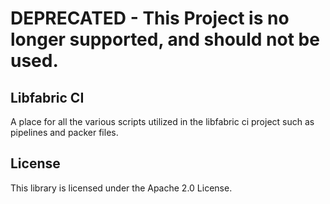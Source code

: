 # DEPRECATED - This Project is no longer supported, and should not be used.

## Libfabric CI

A place for all the various scripts utilized in the libfabric ci project such as pipelines and packer files.

## License

This library is licensed under the Apache 2.0 License. 

